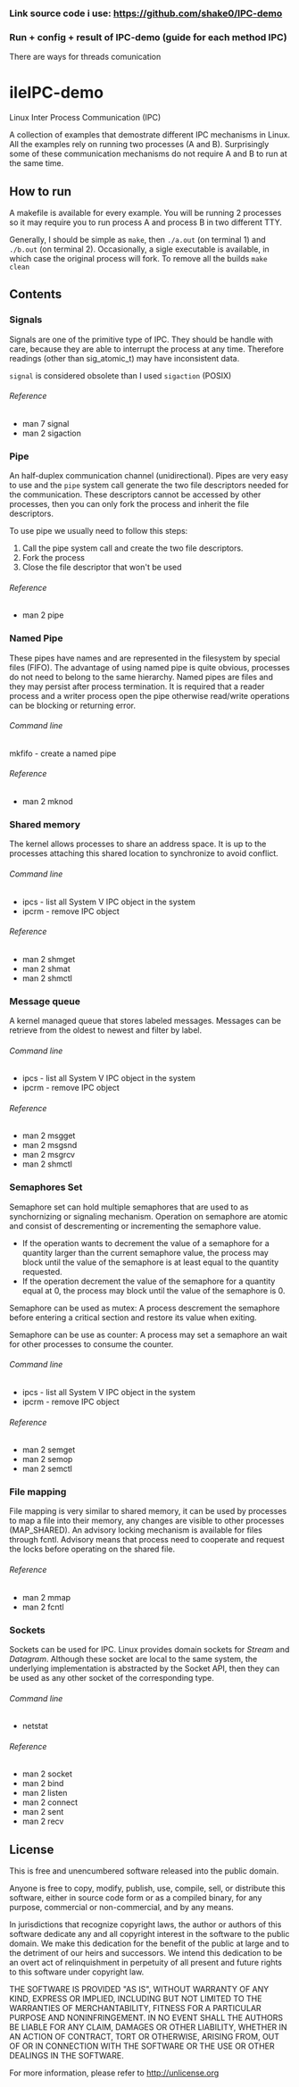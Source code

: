 ### Link source code i use: https://github.com/shake0/IPC-demo
### Run + config + result of IPC-demo (guide for each method IPC)

There are ways for threads comunication

ileIPC-demo
========

Linux Inter Process Communication (IPC)

A collection of examples that demostrate different IPC mechanisms in Linux.
All the examples rely on running two processes (A and B). Surprisingly some of these communication mechanisms
do not require A and B to run at the same time.

## How to run

A makefile is available for every example.
You will be running 2 processes so it may require you to run process A and process B in two different TTY.

Generally, I should be simple as `make`, then `./a.out` (on terminal 1) and `./b.out` (on terminal 2).
Occasionally, a sigle executable is available, in which case the original process will fork. 
To remove all the builds `make clean`

## Contents
### Signals
Signals are one of the primitive type of IPC. They should be handle with care, because they are able to interrupt
the process at any time. Therefore readings (other than sig\_atomic\_t) may have inconsistent data.

`signal` is considered obsolete than I used `sigaction` (POSIX)

###### Reference
* man 7 signal
* man 2 sigaction

### Pipe
An half-duplex communication channel (unidirectional). Pipes are very easy to use and the `pipe` system call
generate the two file descriptors needed for the communication. These descriptors cannot be accessed by other processes, 
then you can only fork the process and inherit the file descriptors.

To use pipe we usually need to follow this steps:
1. Call the pipe system call and create the two file descriptors.
2. Fork the process
3. Close the file descriptor that won't be used

###### Reference
* man 2 pipe

### Named Pipe
These pipes have names and are represented in the filesystem by special files (FIFO). The advantage of using named pipe
is quite obvious, processes do not need to belong to the same hierarchy.
Named pipes are files and they may persist after process termination. It is required that a reader process and a writer process
open the pipe otherwise read/write operations can be blocking or returning error.

###### Command line
mkfifo - create a named pipe

###### Reference
* man 2 mknod

### Shared memory
The kernel allows processes to share an address space.
It is up to the processes attaching this shared location to synchronize to avoid conflict.

###### Command line
* ipcs  - list all System V IPC object in the system
* ipcrm - remove IPC object	

###### Reference
* man 2 shmget
* man 2 shmat
* man 2 shmctl

### Message queue
A kernel managed queue that stores labeled messages.
Messages can be retrieve from the oldest to newest and filter by label. 

###### Command line
* ipcs  - list all System V IPC object in the system
* ipcrm - remove IPC object

###### Reference
* man 2 msgget
* man 2 msgsnd
* man 2 msgrcv
* man 2 shmctl

### Semaphores Set
Semaphore set can hold multiple semaphores that are used to as synchornizing or signaling mechanism.
Operation on semaphore are atomic and consist of descrementing or incrementing the semaphore value.
* If the operation wants to decrement the value of a semaphore for a quantity larger than the current semaphore value, the process may block until the value of the semaphore is at least equal to the quantity requested.
* If the operation decrement the value of the semaphore for a quantity equal at 0, the process may block until the value of the semaphore is 0.

Semaphore can be used as mutex:
A process descrement the semaphore before entering a critical section and restore its value when exiting.

Semaphore can be use as counter:
A process may set a semaphore an wait for other processes to consume the counter. 

###### Command line
* ipcs  - list all System V IPC object in the system
* ipcrm - remove IPC object

###### Reference
* man 2 semget
* man 2 semop
* man 2 semctl

### File mapping
File mapping is very similar to shared memory, it can be used by processes to map a file into their memory,
any changes are visible to other processes (MAP\_SHARED). An advisory locking mechanism is available for files
through fcntl. Advisory means that process need to cooperate and request the locks before operating on the shared file.

###### Reference
* man 2 mmap
* man 2 fcntl

### Sockets
Sockets can be used for IPC. Linux provides domain sockets for _Stream_ and _Datagram_.
Although these socket are local to the same system, the underlying implementation is abstracted by the Socket API, then
they can be used as any other socket of the corresponding type.

###### Command line
* netstat

###### Reference
* man 2 socket
* man 2 bind
* man 2 listen
* man 2 connect
* man 2 sent
* man 2 recv

## License
This is free and unencumbered software released into the public domain.

Anyone is free to copy, modify, publish, use, compile, sell, or
distribute this software, either in source code form or as a compiled
binary, for any purpose, commercial or non-commercial, and by any
means.

In jurisdictions that recognize copyright laws, the author or authors
of this software dedicate any and all copyright interest in the
software to the public domain. We make this dedication for the benefit
of the public at large and to the detriment of our heirs and
successors. We intend this dedication to be an overt act of
relinquishment in perpetuity of all present and future rights to this
software under copyright law.

THE SOFTWARE IS PROVIDED "AS IS", WITHOUT WARRANTY OF ANY KIND,
EXPRESS OR IMPLIED, INCLUDING BUT NOT LIMITED TO THE WARRANTIES OF
MERCHANTABILITY, FITNESS FOR A PARTICULAR PURPOSE AND NONINFRINGEMENT.
IN NO EVENT SHALL THE AUTHORS BE LIABLE FOR ANY CLAIM, DAMAGES OR
OTHER LIABILITY, WHETHER IN AN ACTION OF CONTRACT, TORT OR OTHERWISE,
ARISING FROM, OUT OF OR IN CONNECTION WITH THE SOFTWARE OR THE USE OR
OTHER DEALINGS IN THE SOFTWARE.

For more information, please refer to <http://unlicense.org>
